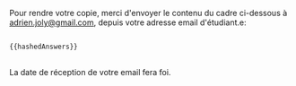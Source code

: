 Pour rendre votre copie, merci d'envoyer le contenu du cadre ci-dessous à adrien.joly@gmail.com, depuis votre adresse email d'étudiant.e:

<pre>
<code>
{{hashedAnswers}}
</code>
</pre>

La date de réception de votre email fera foi.
